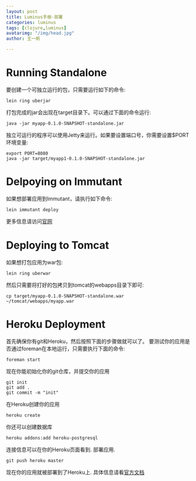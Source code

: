 ```yaml
---
layout: post
title: Luminus手册-部署
categories: luminus
tags: [clojure,luminus]
avatarimg: "/img/head.jpg"
author: 王一帆

---
```


Running Standalone
==================

要创建一个可独立运行的包，只需要运行如下的命令:

``` {.bash}
lein ring uberjar
```

打包完成的jar会出现在target目录下。可以通过下面的命令运行:

``` {.clojure}
java -jar myapp-0.1.0-SNAPSHOT-standalone.jar
```

独立可运行的程序可以使用Jetty来运行。如果要设置端口号，你需要设置\$PORT
环境变量:

``` {.bash}
export PORT=8080
java -jar target/myapp1-0.1.0-SNAPSHOT-standalone.jar
```

Delpoying on Immutant
=====================

如果想部署应用到Immutant，请执行如下命令:

``` {.bash}
lein immutant deploy
```

更多信息请访问[官网](http://immutant.org/tutorials/deploying/index.html)

Deploying to Tomcat
===================

如果想打包应用为war包:

``` {.bash}
lein ring uberwar
```

然后只需要将打好的包拷贝到tomcat的webapps目录下即可:

``` {.bash}
cp target/myapp-0.1.0-SNAPSHOT-standalone.war ~/tomcat/webapps/myapp.war
```

<!-- more -->

Heroku Deployment
=================

首先确保你有git和Heroku，然后按照下面的步骤做就可以了。
要测试你的应用是否通过foreman在本地运行，只需要执行下面的命令:

``` {.bash}
foreman start
```

现在你能初始化你的git仓库，并提交你的应用

``` {.bash}
git init
git add .
git commit -m "init"
```

在Heroku创建你的应用

``` {.bash}
heroku create
```

你还可以创建数据库

``` {.bash}
heroku addons:add heroku-postgresql
```

连接信息可以在你的Heroku页面看到. 部署应用.

``` {.bash}
git push heroku master
```

现在你的应用就被部署到了Heroku上.
具体信息请看[官方文档](https://devcenter.heroku.com/articles/clojure)

